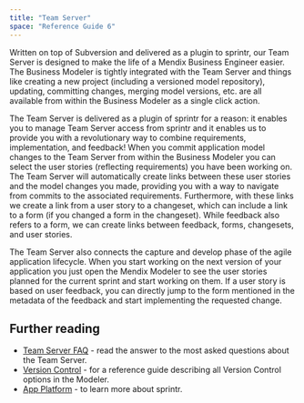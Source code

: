 ```yaml
---
title: "Team Server"
space: "Reference Guide 6"
---
```



Written on top of Subversion and delivered as a plugin to sprintr, our Team Server is designed to make the life of a Mendix Business Engineer easier. The Business Modeler is tightly integrated with the Team Server and things like creating a new project (including a versioned model repository), updating, committing changes, merging model versions, etc. are all available from within the Business Modeler as a single click action.

The Team Server is delivered as a plugin of sprintr for a reason: it enables you to manage Team Server access from sprintr and it enables us to provide you with a revolutionary way to combine requirements, implementation, and feedback! When you commit application model changes to the Team Server from within the Business Modeler you can select the user stories (reflecting requirements) you have been working on. The Team Server will automatically create links between these user stories and the model changes you made, providing you with a way to navigate from commits to the associated requirements. Furthermore, with these links we create a link from a user story to a changeset, which can include a link to a form (if you changed a form in the changeset). While feedback also refers to a form, we can create links between feedback, forms, changesets, and user stories.

The Team Server also connects the capture and develop phase of the agile application lifecycle. When you start working on the next version of your application you just open the Mendix Modeler to see the user stories planned for the current sprint and start working on them. If a user story is based on user feedback, you can directly jump to the form mentioned in the metadata of the feedback and start implementing the requested change.

## Further reading

*   [Team Server FAQ](Team+Server+FAQ) - read the answer to the most asked questions about the Team Server.
*   [Version Control](Version+Control) - for a reference guide describing all Version Control options in the Modeler.
*   [App Platform](App+Platform) - to learn more about sprintr.
